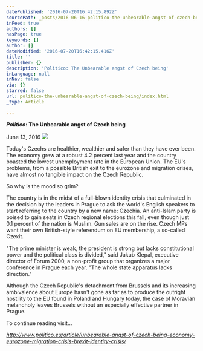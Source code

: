 ```yaml
---
datePublished: '2016-07-20T16:42:15.892Z'
sourcePath: _posts/2016-06-16-politico-the-unbearable-angst-of-czech-being.md
inFeed: true
authors: []
hasPage: true
keywords: []
author: []
dateModified: '2016-07-20T16:42:15.416Z'
title: ''
publisher: {}
description: 'Politico: The Unbearable angst of Czech being'
inLanguage: null
inNav: false
via: {}
starred: false
url: politico-the-unbearable-angst-of-czech-being/index.html
_type: Article

---
```

_**Politico**_**: The Unbearable angst of Czech being**

June 13, 2016
![](https://the-grid-user-content.s3-us-west-2.amazonaws.com/b7dffdfb-39f8-4acf-90e7-eb6c3877066b.jpg)

Today's Czechs are healthier, wealthier and safer than they have ever been. The economy grew at a robust 4.2 percent last year and the country boasted the lowest unemployment rate in the European Union. The EU's problems, from a possible British exit to the eurozone and migration crises, have almost no tangible impact on the Czech Republic.

So why is the mood so grim?

The country is in the midst of a full-blown identity crisis that culminated in the decision by the leaders in Prague to ask the world's English speakers to start referring to the country by a new name: Czechia. An anti-Islam party is poised to gain seats in Czech regional elections this fall, even though just 0.1 percent of the nation is Muslim. Gun sales are on the rise. Czech MPs want their own British-style referendum on EU membership, a so-called Czexit.

"The prime minister is weak, the president is strong but lacks constitutional power and the political class is divided," said Jakub Klepal, executive director of Forum 2000, a non-profit group that organizes a major conference in Prague each year. "The whole state apparatus lacks direction."

Although the Czech Republic's detachment from Brussels and its increasing ambivalence about Europe hasn't gone as far as to produce the outright hostility to the EU found in Poland and Hungary today, the case of Moravian melancholy leaves Brussels without an especially effective partner in Prague.

To continue reading visit...

_http://www.politico.eu/article/unbearable-angst-of-czech-being-economy-eurozone-migration-crisis-brexit-identity-crisis/_